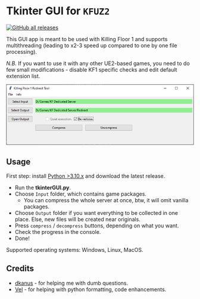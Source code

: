 # Tkinter GUI for `KFUZ2`

[![GitHub all releases](https://img.shields.io/github/downloads/InsultingPros/KFRedirectTool/total)](https://github.com/InsultingPros/KFRedirectTool/releases)

This GUI app is meant to be used with Killing Floor 1 and supports multithreading (leading to x2-3 speed up compared to one by one file processing).

*N.B.* If you want to use it with any other UE2-based games, you need to do few small modifications - disable KF1 specific checks and edit default extension list.

![IMG](../Docs/media/tkinter.PNG)

## Usage

First step: install [Python >3.10.x](https://www.python.org/) and download the latest release.

- Run the **tkinterGUI.py**.
- Choose `Input` folder, which contains game packages.
  - You can compress the whole server at once, btw, it will omit vanilla packages.
- Choose `Output` folder if you want everything to be collected in one place. Else, new files will be created near originals.
- Press `compress` / `decompress` buttons, depending on what you want.
- Check the progress in the console.
- Done!

Supported operating systems: Windows, Linux, MacOS.

## Credits

- [dkanus](https://github.com/dkanus) - for helping me with dumb questions.
- [Vel](https://github.com/Vel-San) - for helping with python formatting, code enhancements.
